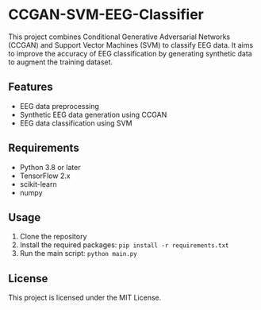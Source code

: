 # CCGAN-SVM-EEG-Classifier

This project combines Conditional Generative Adversarial Networks (CCGAN) and Support Vector Machines (SVM) to classify EEG data. It aims to improve the accuracy of EEG classification by generating synthetic data to augment the training dataset.

## Features
- EEG data preprocessing
- Synthetic EEG data generation using CCGAN
- EEG data classification using SVM

## Requirements
- Python 3.8 or later
- TensorFlow 2.x
- scikit-learn
- numpy

## Usage
1. Clone the repository
2. Install the required packages: `pip install -r requirements.txt`
3. Run the main script: `python main.py`

## License
This project is licensed under the MIT License.
